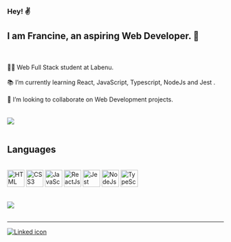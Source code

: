 ### Hey! ✌

<h2>I am Francine, an aspiring Web Developer. 👋</h4>
<br>
<br>
👩‍💻 Web Full Stack student at Labenu.
<br>

<!-- <div style="display:inline_block">
 <img src="https://icongr.am/fontawesome/cogs.svg?size=23&color=99df43&colored=false"/><span>   A developer in development...</span>
</div> -->
<br>
📚 I’m currently learning React, JavaScript, Typescript, NodeJs and Jest .
<br>
<br>
👯 I’m looking to collaborate on Web Development projects.
<br>
<br>
<br>
<div>
<img src="https://github-readme-stats.vercel.app/api?username=francine1919&show_icons=true&theme=vue&hide=stars&count_private=true&include_all_commits=true&"/>  
</div>

<div>
<br>
  <h2>Languages</h2>
<div style="display:inline_block"><br>
 <img align="center" height="40" width="40" alt="HTML icon" src="https://cdn.jsdelivr.net/gh/devicons/devicon/icons/html5/html5-plain-wordmark.svg"/>
 <img align="center" height="40" width="40" alt="CSS3 icon" src="https://cdn.jsdelivr.net/gh/devicons/devicon/icons/css3/css3-plain-wordmark.svg"/>  
 <img align="center" height="40" width="40" alt="JavaScript icon" src="https://cdn.jsdelivr.net/gh/devicons/devicon/icons/javascript/javascript-plain.svg"/>
 <img align="center" height="40" width="40" alt="ReactJs icon" src="https://cdn.jsdelivr.net/gh/devicons/devicon/icons/react/react-original.svg"/>
 <img align="center" height="40" width="40" alt="Jest icon" src="https://cdn.jsdelivr.net/gh/devicons/devicon/icons/jest/jest-plain.svg" />
 <img align="center" height="40" width="40" alt="NodeJs icon" src="https://cdn.jsdelivr.net/gh/devicons/devicon/icons/nodejs/nodejs-original.svg" />
 <img align="center" height="40" width="40" alt="TypeScript icon" src="https://cdn.jsdelivr.net/gh/devicons/devicon/icons/typescript/typescript-plain.svg" /> 
 <!--  <img  align="center" height="40" width="40" alt="Visual Code icon" src="https://cdn.jsdelivr.net/gh/devicons/devicon/icons/vscode/vscode-original.svg" /> -->
</div>
 <br>
 <br>
 <img src="https://github.com/francine1919/francine1919/blob/output/github-contribution-grid-snake.svg"/>
 <br>
 <br>
 <hr>
<div>
 <a href="https://www.linkedin.com/in/francine-lima-1b2aa75a/">
 <img align="center" alt="Linked icon" src="https://img.shields.io/badge/LinkedIn-0077B5?style=for-the-badge&logo=linkedin&logoColor=white" />
</div>

<!--   Comments -->
<!--  <img height="180em" src="https://github-readme-stats.vercel.app/api?username=francine1919&show_icons=true&theme=dracula&include_all_commits=true&count_private=true&hide=stars,issues"/> -->
</div>
 <!--  <img height="180em" src="https://github-readme-stats.vercel.app/api/top-langs/?username=francine1919&layout=compact&theme=dracula&langs_count=5"/> -->
  

  <!--
 <img src="https://github-readme-stats.vercel.app/api/top-langs?username=francine1919"
   -->

<!-- ![image](https://github-readme-stats.vercel.app/api/top-langs/?username=francine1919&layout=compact&langs_count=8&hide_border=true&title_color=000000&icon_color=000000&text_color=000000&bg_color=ffffff) -->

<!--   [![Top Langs](https://github-readme-stats.vercel.app/api/top-langs/?username=francine1919)](https://github.com/anuraghazra/github-readme-stats) -->

<!--
**francine1919/francine1919** is a ✨ _special_ ✨ repository because its `README.md` (this file) appears on your GitHub profile.

- 🔭 I’m currently working on my Web Development skills.
- 🌱 I’m currently learning React, JavaScript, JEST and Typescript.
- 👯 I’m looking to collaborate on Web Development projects.
- 🤔 I’m looking for help with ...
- 💬 Ask me about JavaScript and React...
- ⚡ Fun fact: I love mangoes!
-->
